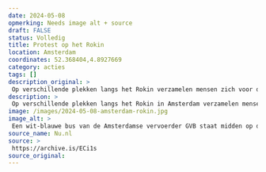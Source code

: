 ```yaml
---
date: 2024-05-08
opmerking: Needs image alt + source
draft: FALSE
status: Volledig
title: Protest op het Rokin
location: Amsterdam
coordinates: 52.368404,4.8927669
category: acties
tags: []
description_original: > 
 Op verschillende plekken langs het Rokin verzamelen mensen zich voor de politieafzetting. De GVB-bussen die aankomen om arrestanten af te voeren worden door een groep demonstranten tegengehouden aan het begin van het Rokin. Eén bus wordt onklaar gemaakt. 
description: > 
 Op verschillende plekken langs het Rokin in Amsterdam verzamelen mensen zich voor de politieafzetting. De GVB-bussen die aankomen om arrestanten af te voeren worden door een groep demonstranten tegengehouden aan het begin van het Rokin. Eén bus wordt onklaar gemaakt. 
image: /images/2024-05-08-amsterdam-rokin.jpg
image_alt: > 
 Een wit-blauwe bus van de Amsterdamse vervoerder GVB staat midden op de weg stil, met op de voorruit en voorkant verschillende protestboodschappen. Onder meer staat er in grote blauwe stiftletters 'FREE PALESTINE' ('BEVRIJD PALESTINA'), stickers met een Palestijnse vlag erop, en met rode stift de afkorting 'ACAB' ('Alle politieagenten zijn schurken'). Verschillende mensen staan om de bus heen, waarvan sommigen maskers en keffiyeh dragen.
source_name: Nu.nl
source: > 
 https://archive.is/ECi1s
source_original: 
---
```

